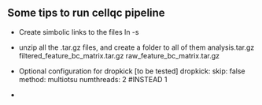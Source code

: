 ## Some tips to run cellqc pipeline


* Create simbolic links to the files
  ln -s
  
* unzip all the .tar.gz files, and create a folder to all of them
  analysis.tar.gz   filtered_feature_bc_matrix.tar.gz  raw_feature_bc_matrix.tar.gz

* Optional configuration for dropkick [to be tested] 
  dropkick:
  skip: false
  method: multiotsu
  numthreads: 2  #INSTEAD 1
*
